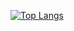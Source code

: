 [![Top Langs](https://github-readme-stats.vercel.app/api/top-langs/?username=champnc&layout=compact)](https://github.com/anuraghazra/github-readme-stats)
